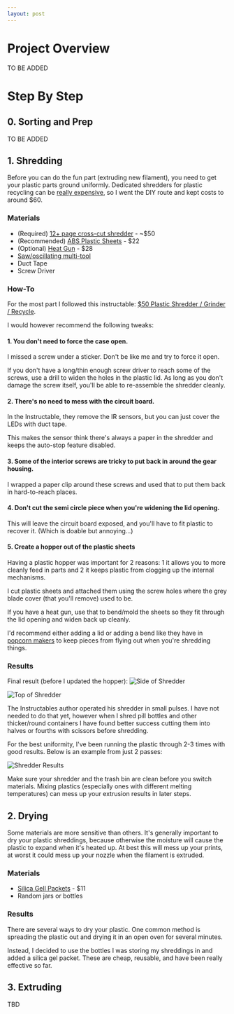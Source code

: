```yaml
---
layout: post
---
```

# Project Overview
TO BE ADDED 

# Step By Step
## 0. Sorting and Prep
TO BE ADDED 

## 1. Shredding
Before you can do the fun part (extruding new filament), you need to get your plastic parts ground uniformly. Dedicated shredders for plastic recycling can be [really expensive](https://felfil.com/shop/felfil-shredder/?v=5ea34fa833a1), so I went the DIY route and kept costs to around $60.

### Materials
- (Required) [12+ page cross-cut shredder](https://www.amazon.com/dp/B07HMPQPHY) - ~$50
- (Recommended) [ABS Plastic Sheets](https://www.amazon.com/dp/B08R9W4NZW) - $22
- (Optional) [Heat Gun](https://www.amazon.com/dp/B08RHDWTW1) - $28
- [Saw/oscillating multi-tool](https://www.amazon.com/dp/B07VBB55X5)
- Duct Tape
- Screw Driver

### How-To
For the most part I followed this instructable: [$50 Plastic Shredder / Grinder / Recycle](https://www.instructables.com/50-Plastic-Shredder-Grinder-Recycler/). 

I would however recommend the following tweaks: 

#### 1. You don't need to force the case open. 
I missed a screw under a sticker. Don't be like me and try to force it open.

If you don't have a long/thin enough screw driver to reach some of the screws, use a drill to widen the holes in the plastic lid. As long as you don't damage the screw itself, you'll be able to re-assemble the shredder cleanly.

#### 2. There's no need to mess with the circuit board. 
In the Instructable, they remove the IR sensors, but you can just cover the LEDs with duct tape.

This makes the sensor think there's always a paper in the shredder and keeps the auto-stop feature disabled.

#### 3. Some of the interior screws are tricky to put back in around the gear housing.
I wrapped a paper clip around these screws and used that to put them back in hard-to-reach places.

#### 4. Don't cut the semi circle piece when you're widening the lid opening. 
This will leave the circuit board exposed, and you'll have to fit plastic to recover it. (Which is doable but annoying...) 

#### 5. Create a hopper out of the plastic sheets
Having a plastic hopper was important for 2 reasons: 1 it allows you to more cleanly feed in parts and 2 it keeps plastic from clogging up the internal mechanisms. 

I cut plastic sheets and attached them using the screw holes where the grey blade cover (that you'll remove) used to be.

If you have a heat gun, use that to bend/mold the sheets so they fit through the lid opening and widen back up cleanly.

I'd recommend either adding a lid or adding a bend like they have in [popcorn makers](https://www.surlatable.com/cuisinart-easypop-hot-air-popcorn-maker/PRO-7529886.html) to keep pieces from flying out when you're shredding things.

### Results
Final result (before I updated the hopper): 
![Side of Shredder](assets/images/shredder_side.jpeg)

![Top of Shredder](assets/images/shredder_top.jpeg)

The Instructables author operated his shredder in small pulses. I have not needed to do that yet, however when I shred pill bottles and other thicker/round containers I have found better success cutting them into halves or fourths with scissors before shredding. 

For the best uniformity, I've been running the plastic through 2-3 times with good results. Below is an example from just 2 passes: 

![Shredder Results](assets/images/shredder_results.jpeg)

Make sure your shredder and the trash bin are clean before you switch materials. Mixing plastics (especially ones with different melting temperatures) can mess up your extrusion results in later steps. 

## 2. Drying
Some materials are more sensitive than others. It's generally important to dry your plastic shreddings, because otherwise the moisture will cause the plastic to expand when it's heated up. At best this will mess up your prints, at worst it could mess up your nozzle when the filament is extruded. 

### Materials
- [Silica Gell Packets](https://www.walmart.com/ip/seort/674794417) - $11
- Random jars or bottles

### Results
There are several ways to dry your plastic. One common method is spreading the plastic out and drying it in an open oven for several minutes. 

Instead, I decided to use the bottles I was storing my shreddings in and added a silica gel packet. These are cheap, reusable, and have been really effective so far. 

## 3. Extruding
TBD
